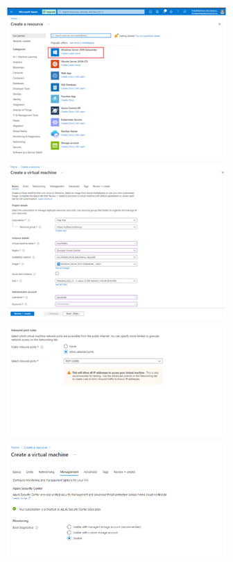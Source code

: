 ![image1](images/image1.png)

![image2](images/image2.png)

![image3](images/image3.png)

![image4](images/image4.png)